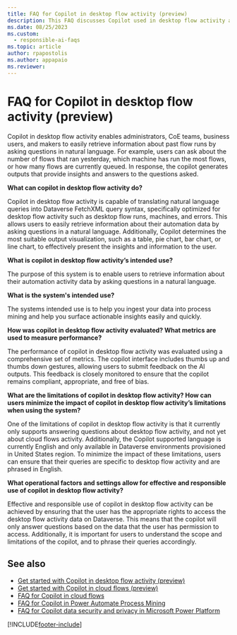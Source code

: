 ```yaml
---
title: FAQ for Copilot in desktop flow activity (preview)
description: This FAQ discusses Copilot used in desktop flow activity and the key considerations for making use of this technology responsibly.
ms.date: 08/25/2023
ms.custom: 
  - responsible-ai-faqs
ms.topic: article
author: rpapostolis
ms.author: appapaio
ms.reviewer: 
---
```


# FAQ for Copilot in desktop flow activity (preview)

Copilot in desktop flow activity enables administrators, CoE teams, business users, and makers to easily retrieve information about past flow runs by asking questions in natural language. For example, users can ask about the number of flows that ran yesterday, which machine has run the most flows, or how many flows are currently queued. In response, the copilot generates outputs that provide insights and answers to the questions asked.

**What can copilot in desktop flow activity do?**

Copilot in desktop flow activity is capable of translating natural language queries into Dataverse FetchXML query syntax, specifically optimized for desktop flow activity such as desktop flow runs, machines, and errors. This allows users to easily retrieve information about their automation data by asking questions in a natural language. Additionally, Copilot determines the most suitable output visualization, such as a table, pie chart, bar chart, or line chart, to effectively present the insights and information to the user.

**What is copilot in desktop flow activity’s intended use?**

The purpose of this system is to enable users to retrieve information about their automation activity data by asking questions in a natural language.

**What is the system's intended use?**

The systems intended use is to help you ingest your data into process mining and help you surface actionable insights easily and quickly.

**How was copilot in desktop flow activity evaluated? What metrics are used to measure performance?**

The performance of copilot in desktop flow activity was evaluated using a comprehensive set of metrics. The copilot interface includes thumbs up and thumbs down gestures, allowing users to submit feedback on the AI outputs. This feedback is closely monitored to ensure that the copilot remains compliant, appropriate, and free of bias.

**What are the limitations of copilot in desktop flow activity? How can users minimize the impact of copilot in desktop flow activity’s limitations when using the system?**

One of the limitations of copilot in desktop flow activity is that it currently only supports answering questions about desktop flow activity, and not yet about cloud flows activity. Additionally, the Copilot supported language is currently English and only available in Dataverse environments provisioned in United States region. To minimize the impact of these limitations, users can ensure that their queries are specific to desktop flow activity and are phrased in English.

**What operational factors and settings allow for effective and responsible use of copilot in desktop flow activity?**

Effective and responsible use of copilot in desktop flow activity can be achieved by ensuring that the user has the appropriate rights to access the desktop flow activity data on Dataverse. This means that the copilot will only answer questions based on the data that the user has permission to access. Additionally, it is important for users to understand the scope and limitations of the copilot, and to phrase their queries accordingly.

## See also

- [Get started with Copilot in desktop flow activity (preview)](./desktop-flows/use-copilot-to-analyze-desktopflow-activity.md#get-started-with-copilot-in-desktop-flow-activity-preview)
- [Get started with Copilot in cloud flows (preview)](get-started-with-copilot.md)
- [FAQ for Copilot in cloud flows](faqs-copilot.md)
- [FAQ for Copilot in Power Automate Process Mining](faqs-copilot-in-process-mining.md)
- [FAQ for Copilot data security and privacy in Microsoft Power Platform](/power-platform/faqs-copilot-data-security-privacy)

[!INCLUDE[footer-include](./includes/footer-banner.md)]
